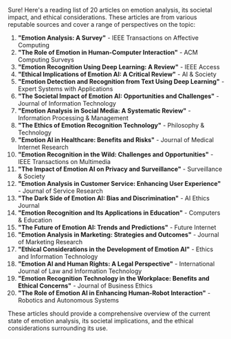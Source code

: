 Sure! Here's a reading list of 20 articles on emotion analysis, its societal impact, and ethical considerations. These articles are from various reputable sources and cover a range of perspectives on the topic:

1. **"Emotion Analysis: A Survey"** - IEEE Transactions on Affective Computing
2. **"The Role of Emotion in Human-Computer Interaction"** - ACM Computing Surveys
3. **"Emotion Recognition Using Deep Learning: A Review"** - IEEE Access
4. **"Ethical Implications of Emotion AI: A Critical Review"** - AI & Society
5. **"Emotion Detection and Recognition from Text Using Deep Learning"** - Expert Systems with Applications
6. **"The Societal Impact of Emotion AI: Opportunities and Challenges"** - Journal of Information Technology
7. **"Emotion Analysis in Social Media: A Systematic Review"** - Information Processing & Management
8. **"The Ethics of Emotion Recognition Technology"** - Philosophy & Technology
9. **"Emotion AI in Healthcare: Benefits and Risks"** - Journal of Medical Internet Research
10. **"Emotion Recognition in the Wild: Challenges and Opportunities"** - IEEE Transactions on Multimedia
11. **"The Impact of Emotion AI on Privacy and Surveillance"** - Surveillance & Society
12. **"Emotion Analysis in Customer Service: Enhancing User Experience"** - Journal of Service Research
13. **"The Dark Side of Emotion AI: Bias and Discrimination"** - AI Ethics Journal
14. **"Emotion Recognition and Its Applications in Education"** - Computers & Education
15. **"The Future of Emotion AI: Trends and Predictions"** - Future Internet
16. **"Emotion Analysis in Marketing: Strategies and Outcomes"** - Journal of Marketing Research
17. **"Ethical Considerations in the Development of Emotion AI"** - Ethics and Information Technology
18. **"Emotion AI and Human Rights: A Legal Perspective"** - International Journal of Law and Information Technology
19. **"Emotion Recognition Technology in the Workplace: Benefits and Ethical Concerns"** - Journal of Business Ethics
20. **"The Role of Emotion AI in Enhancing Human-Robot Interaction"** - Robotics and Autonomous Systems

These articles should provide a comprehensive overview of the current state of emotion analysis, its societal implications, and the ethical considerations surrounding its use.